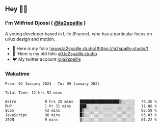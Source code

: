 ## Hey 👋🏾
### I'm Wilfried Djossi ( <a href="https://twitter.com/la2spaille/" target="_blank">@la2spaille</a> )
A young developer based in Lille (France), who has a particular focus on ui/ux design and motion.

- 🎨 Here is my folio [www.la2spaille.studio](https://la2spaille.studio/)
- 🎨' Here is my old folio [v0.la2spaille.studio](https://v0.la2spaille.studio/)
- 🐦 My twitter account [@la2spaille](https://twitter.com/la2spaille/)

### Wakatime
<!--START_SECTION:waka-->

```txt
From: 02 January 2024 - To: 09 January 2024

Total Time: 12 hrs 52 mins

Astro             9 hrs 25 mins   ██████████████████▒░░░░░░   73.26 %
PHP               1 hr 31 mins    ███░░░░░░░░░░░░░░░░░░░░░░   11.88 %
SCSS              43 mins         █▒░░░░░░░░░░░░░░░░░░░░░░░   05.59 %
JavaScript        38 mins         █▒░░░░░░░░░░░░░░░░░░░░░░░   05.03 %
JSON              9 mins          ▒░░░░░░░░░░░░░░░░░░░░░░░░   01.22 %
```

<!--END_SECTION:waka-->
<!--
**la2spaille/la2spaille** is a ✨ _special_ ✨ repository because its `README.md` (this file) appears on your GitHub profile.

Here are some ideas to get you started:

- 🔭 I’m currently working on ...
- 🌱 I’m currently learning ...
- 👯 I’m looking to collaborate on ...
- 🤔 I’m looking for help with ...
- 💬 Ask me about ...
- 📫 How to reach me: ...
- 😄 Pronouns: ...
- ⚡ Fun fact: ...
-->
